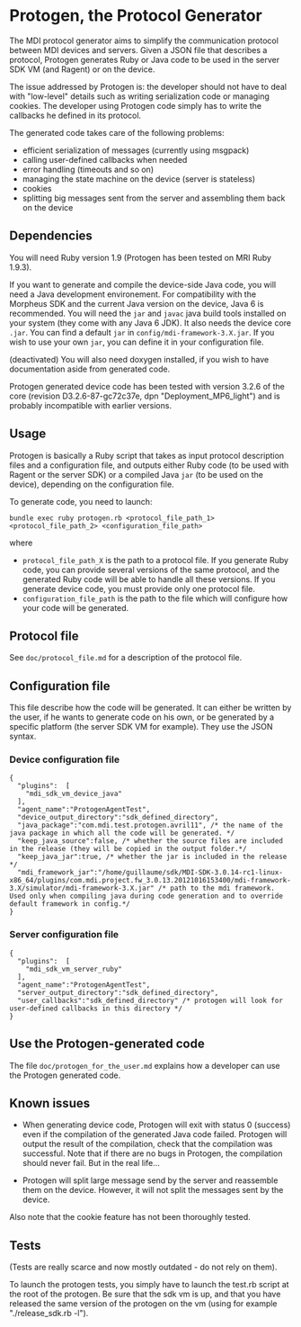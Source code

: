 Protogen, the Protocol Generator
================================

The MDI protocol generator aims to simplify the communication protocol between MDI devices and servers. Given a JSON file that describes a protocol, Protogen generates Ruby or Java code to be used in the server SDK VM (and Ragent) or on the device.

The issue addressed by Protogen is: the developer should not have to deal with "low-level" details such as writing serialization code or managing cookies. The developer using Protogen code simply has to write the callbacks he defined in its protocol.

The generated code takes care of the following problems:

* efficient serialization of messages (currently using msgpack)
* calling user-defined callbacks when needed
* error handling (timeouts and so on)
* managing the state machine on the device (server is stateless)
* cookies
* splitting big messages sent from the server and assembling them back on the device


## Dependencies

You will need Ruby version 1.9 (Protogen has been tested on MRI Ruby 1.9.3).

If you want to generate and compile the device-side Java code, you will need a Java development environement. For compatibility with the Morpheus SDK and the current Java version on the device, Java 6 is recommended. You will need the `jar` and `javac` java build tools installed on your system (they come with any Java 6 JDK). It also needs the device core `.jar`. You can find a default `jar` in `config/mdi-framework-3.X.jar`. If you wish to use your own `jar`, you can define it in your configuration file.

(deactivated) You will also need doxygen installed, if you wish to have documentation aside from generated code.

Protogen generated device code has been tested with version 3.2.6 of the core (revision D3.2.6-87-gc72c37e, dpn "Deployment_MP6_light") and is probably incompatible with earlier versions.


## Usage

Protogen is basically a Ruby script that takes as input protocol description files and a configuration file, and outputs either Ruby code (to be used with Ragent or the server SDK) or a compiled Java `jar` (to be used on the device), depending on the configuration file.

To generate code, you need to launch:

    bundle exec ruby protogen.rb <protocol_file_path_1> <protocol_file_path_2> <configuration_file_path>

where

* `protocol_file_path_X` is the path to a protocol file. If you generate Ruby code, you can provide several versions of the same protocol, and the generated Ruby code will be able to handle all these versions. If you generate device code, you must provide only one protocol file.
* `configuration_file_path` is the path to the file which will configure how your code will be generated.

## Protocol file

See `doc/protocol_file.md` for a description of the protocol file.

## Configuration file

This file describe how the code will be generated. It can either be written by the user, if he wants to generate code on his own, or be generated by a specific platform (the server SDK VM for example). They use the JSON syntax.

### Device configuration file

    {
      "plugins":  [
        "mdi_sdk_vm_device_java"
      ],
      "agent_name":"ProtogenAgentTest",
      "device_output_directory":"sdk_defined_directory",
      "java_package":"com.mdi.test.protogen.avril11", /* the name of the java package in which all the code will be generated. */
      "keep_java_source":false, /* whether the source files are included in the release (they will be copied in the output folder.*/
      "keep_java_jar":true, /* whether the jar is included in the release */
      "mdi_framework_jar":"/home/guillaume/sdk/MDI-SDK-3.0.14-rc1-linux-x86_64/plugins/com.mdi.project.fw_3.0.13.20121016153400/mdi-framework-3.X/simulator/mdi-framework-3.X.jar" /* path to the mdi framework. Used only when compiling java during code generation and to override default framework in config.*/
    }

### Server configuration file

    {
      "plugins":  [
        "mdi_sdk_vm_server_ruby"
      ],
      "agent_name":"ProtogenAgentTest",
      "server_output_directory":"sdk_defined_directory",
      "user_callbacks":"sdk_defined_directory" /* protogen will look for user-defined callbacks in this directory */
    }

## Use the Protogen-generated code ###

The file `doc/protogen_for_the_user.md` explains how a developer can use the Protogen generated code.

## Known issues

* When generating device code, Protogen will exit with status 0 (success) even if the compilation of the generated Java code failed. Protogen will output the result of the compilation, check that the compilation was successful. Note that if there are no bugs in Protogen, the compilation should never fail. But in the real life...

* Protogen will split large message send by the server and reassemble them on the device. However, it will not split the messages sent by the device.

Also note that the cookie feature has not been thoroughly tested.

## Tests

(Tests are really scarce and now mostly outdated - do not rely on them).

To launch the protogen tests, you simply have to launch the test.rb script at the root of the protogen. Be sure that the sdk vm is up, and that you have released the same version of the protogen on the vm (using for example "./release_sdk.rb -l").
